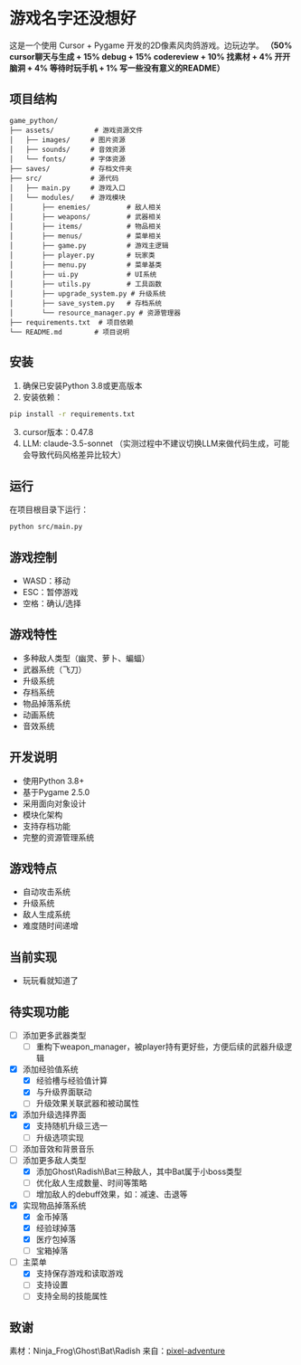 # 游戏名字还没想好

这是一个使用 Cursor + Pygame 开发的2D像素风肉鸽游戏。边玩边学。
**（50% cursor聊天与生成 + 15% debug + 15% codereview + 10% 找素材 + 4% 开开脑洞 + 4% 等待时玩手机 + 1% 写一些没有意义的README）**

## 项目结构

```
game_python/
├── assets/          # 游戏资源文件
│   ├── images/     # 图片资源
│   ├── sounds/     # 音效资源
│   └── fonts/      # 字体资源
├── saves/          # 存档文件夹
├── src/            # 源代码
│   ├── main.py     # 游戏入口
│   └── modules/    # 游戏模块
│       ├── enemies/         # 敌人相关
│       ├── weapons/         # 武器相关
│       ├── items/           # 物品相关
│       ├── menus/           # 菜单相关
│       ├── game.py          # 游戏主逻辑
│       ├── player.py        # 玩家类
│       ├── menu.py          # 菜单基类
│       ├── ui.py            # UI系统
│       ├── utils.py         # 工具函数
│       ├── upgrade_system.py # 升级系统
│       ├── save_system.py   # 存档系统
│       └── resource_manager.py # 资源管理器
├── requirements.txt  # 项目依赖
└── README.md        # 项目说明
```

## 安装

1. 确保已安装Python 3.8或更高版本
2. 安装依赖：
```bash
pip install -r requirements.txt
```
3. cursor版本：0.47.8
4. LLM: claude-3.5-sonnet （实测过程中不建议切换LLM来做代码生成，可能会导致代码风格差异比较大）

## 运行

在项目根目录下运行：
```bash
python src/main.py
```

## 游戏控制

- WASD：移动
- ESC：暂停游戏
- 空格：确认/选择

## 游戏特性

- 多种敌人类型（幽灵、萝卜、蝙蝠）
- 武器系统（飞刀）
- 升级系统
- 存档系统
- 物品掉落系统
- 动画系统
- 音效系统

## 开发说明

- 使用Python 3.8+
- 基于Pygame 2.5.0
- 采用面向对象设计
- 模块化架构
- 支持存档功能
- 完整的资源管理系统

## 游戏特点

- 自动攻击系统
- 升级系统
- 敌人生成系统
- 难度随时间递增


## 当前实现
- 玩玩看就知道了

## 待实现功能

- [ ] 添加更多武器类型
  - [ ] 重构下weapon_manager，被player持有更好些，方便后续的武器升级逻辑
- [x] 添加经验值系统
  - [x] 经验槽与经验值计算
  - [x] 与升级界面联动 
  - [ ] 升级效果关联武器和被动属性
- [x] 添加升级选择界面
  - [x] 支持随机升级三选一
  - [ ] 升级选项实现 
- [ ] 添加音效和背景音乐
- [ ] 添加更多敌人类型
  - [x] 添加Ghost\Radish\Bat三种敌人，其中Bat属于小boss类型
  - [ ] 优化敌人生成数量、时间等策略 
  - [ ] 增加敌人的debuff效果，如：减速、击退等
- [x] 实现物品掉落系统
  - [x] 金币掉落
  - [x] 经验球掉落
  - [x] 医疗包掉落
  - [ ] 宝箱掉落
- [ ] 主菜单
  - [x] 支持保存游戏和读取游戏
  - [ ] 支持设置
  - [ ] 支持全局的技能属性

## 致谢
素材：Ninja_Frog\Ghost\Bat\Radish 来自：[pixel-adventure](https://pixelfrog-assets.itch.io/pixel-adventure-1)